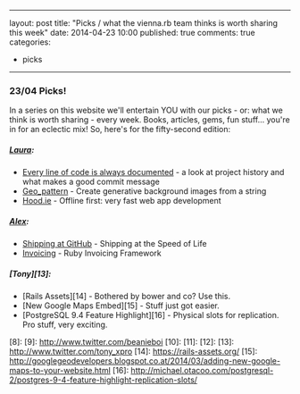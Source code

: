   ---
layout: post
title: "Picks / what the vienna.rb team thinks is worth sharing this week"
date: 2014-04-23 10:00
published: true
comments: true
categories:
  - picks
---

### 23/04 Picks!

In a series on this website we'll entertain YOU with our picks - or: what we think is worth sharing - every week.
Books, articles, gems, fun stuff... you're in for an eclectic mix! So, here's for the fifty-second edition:

##### [Laura][1]:
  - [Every line of code is always documented][2] - a look at project history and what makes a good commit message
  - [Geo_pattern][3] - Create generative background images from a string
  - [Hood.ie][4] - Offline first: very fast web app development

##### [Alex][5]:
  - [Shipping at GitHub][6] - Shipping at the Speed of Life
  - [Invoicing][7] - Ruby Invoicing Framework

##### [Tony][13]:
  - [Rails Assets][14] - Bothered by bower and co? Use this.
  - [New Google Maps Embed][15] - Stuff just got easier.
  - [PostgreSQL 9.4 Feature Highlight][16] - Physical slots for replication. Pro stuff, very exciting.


[1]: http://www.twitter.com/alicetragedy
[2]: http://mislav.uniqpath.com/2014/02/hidden-documentation/
[3]: https://github.com/jasonlong/geo_pattern
[4]: http://hood.ie
[5]: http://www.twitter.com/alexandertacho
[6]: http://www.atmos.org/speaking.html
[7]: http://invoicing.codemancers.com/
[8]:
[9]: http://www.twitter.com/beanieboi
[10]:
[11]:
[12]:
[13]: http://www.twitter.com/tony_xpro
[14]: https://rails-assets.org/
[15]: http://googlegeodevelopers.blogspot.co.at/2014/03/adding-new-google-maps-to-your-website.html
[16]: http://michael.otacoo.com/postgresql-2/postgres-9-4-feature-highlight-replication-slots/
